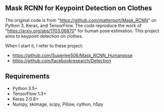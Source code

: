 Mask RCNN for Keypoint Detection on Clothes
-----------------------------------

The original code is from "https://github.com/matterport/Mask_RCNN" on Python 3, Keras, and TensorFlow. The code reproduce the work of "https://arxiv.org/abs/1703.06870" for human pose estimation.
This project aims to keypoint detection on clothes.

When I start it, I refer to these project:
* https://github.com/Superlee506/Mask_RCNN_Humanpose
* https://github.com/facebookresearch/Detectron

## Requirements
* Python 3.5+
* TensorFlow 1.3+
* Keras 2.0.8+
* Numpy, skimage, scipy, Pillow, cython, h5py




